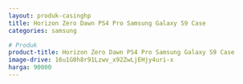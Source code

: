 ```yaml
---
layout: produk-casinghp
title: Horizon Zero Dawn PS4 Pro Samsung Galaxy S9 Case
categories: samsung

# Produk
product-title: Horizon Zero Dawn PS4 Pro Samsung Galaxy S9 Case
image-drive: 16u1G0h8r91Lzwv_x92ZwLjEHjy4uri-x
harga: 90000
---
```

